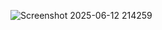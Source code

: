 ![Screenshot 2025-06-12 214259](https://github.com/user-attachments/assets/79aefa5b-c595-4bd6-98cc-1e0e173a0646)

